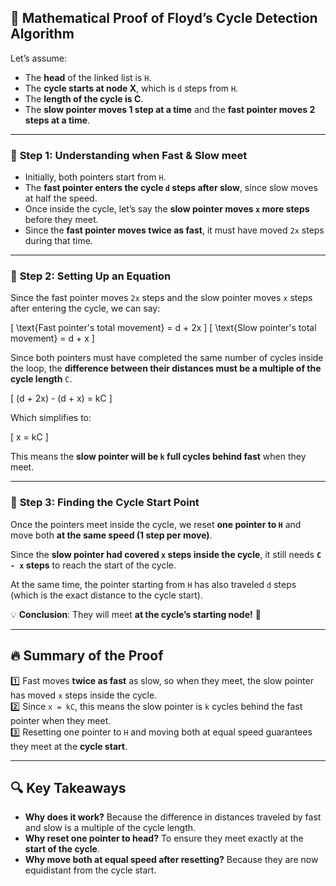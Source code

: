 ## 🔢 **Mathematical Proof of Floyd’s Cycle Detection Algorithm**

Let’s assume:
- The **head** of the linked list is `H`.
- The **cycle starts at node X**, which is `d` steps from `H`.
- The **length of the cycle is C**.
- The **slow pointer moves 1 step at a time** and the **fast pointer moves 2 steps at a time**.

---

### 📌 **Step 1: Understanding when Fast & Slow meet**
- Initially, both pointers start from `H`.
- The **fast pointer enters the cycle `d` steps after slow**, since slow moves at half the speed.
- Once inside the cycle, let’s say the **slow pointer moves `x` more steps** before they meet.
- Since the **fast pointer moves twice as fast**, it must have moved `2x` steps during that time.

---

### 📌 **Step 2: Setting Up an Equation**
Since the fast pointer moves `2x` steps and the slow pointer moves `x` steps after entering the cycle, we can say:

\[
\text{Fast pointer's total movement} = d + 2x
\]
\[
\text{Slow pointer's total movement} = d + x
\]

Since both pointers must have completed the same number of cycles inside the loop, the **difference between their distances must be a multiple of the cycle length** `C`.

\[
(d + 2x) - (d + x) = kC
\]

Which simplifies to:

\[
x = kC
\]

This means the **slow pointer will be `k` full cycles behind fast** when they meet.

---

### 📌 **Step 3: Finding the Cycle Start Point**
Once the pointers meet inside the cycle, we reset **one pointer to `H`** and move both **at the same speed (1 step per move)**.

Since the **slow pointer had covered `x` steps inside the cycle**, it still needs **`C - x` steps** to reach the start of the cycle.

At the same time, the pointer starting from `H` has also traveled `d` steps (which is the exact distance to the cycle start).

💡 **Conclusion**: They will meet **at the cycle’s starting node!** 🎯

---

## 🔥 **Summary of the Proof**
1️⃣ Fast moves **twice as fast** as slow, so when they meet, the slow pointer has moved `x` steps inside the cycle.  
2️⃣ Since `x = kC`, this means the slow pointer is `k` cycles behind the fast pointer when they meet.  
3️⃣ Resetting one pointer to `H` and moving both at equal speed guarantees they meet at the **cycle start**.

---

## 🔍 **Key Takeaways**
- **Why does it work?** Because the difference in distances traveled by fast and slow is a multiple of the cycle length.
- **Why reset one pointer to head?** To ensure they meet exactly at the **start of the cycle**.
- **Why move both at equal speed after resetting?** Because they are now equidistant from the cycle start.


